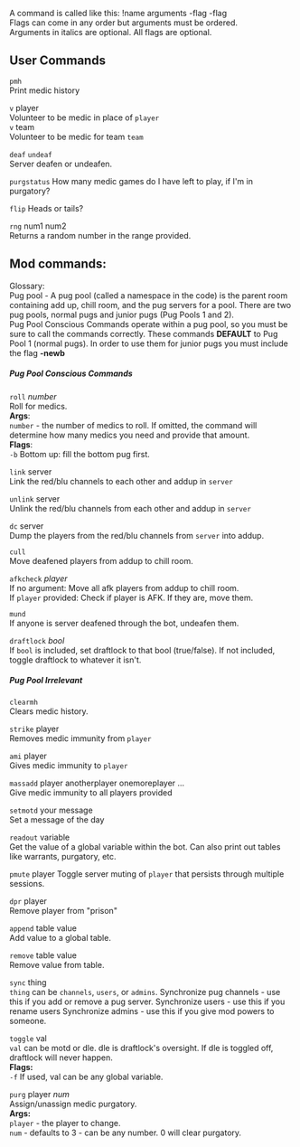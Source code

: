 A command is called like this: !name arguments -flag -flag  
Flags can come in any order but arguments must be ordered.  
Arguments in italics are optional. All flags are optional.  

## User Commands
`pmh`  
Print medic history  

`v` player  
Volunteer to be medic in place of `player`  
`v` team  
Volunteer to be medic for team `team`

`deaf`
`undeaf`  
Server deafen or undeafen.

`purgstatus` How many medic games do I have left to play, if I'm in purgatory?  

`flip` Heads or tails?

`rng` num1 num2  
Returns a random number in the range provided.

## Mod commands:  
Glossary:  
Pug pool - A pug pool (called a namespace in the code) is the parent room containing add up, chill room, and the pug servers for a pool. There are two pug pools, normal pugs and junior pugs (Pug Pools 1 and 2).  
Pug Pool Conscious Commands operate within a pug pool, so you must be sure to call the commands correctly. These commands **DEFAULT** to Pug Pool 1 (normal pugs). In order to use them for junior pugs you must include the flag **-newb**
##### Pug Pool Conscious Commands 
`roll` *number*   
Roll for medics.   
**Args**:  
`number` - the number of medics to roll. If omitted, the command will determine how many medics you need and provide that amount.  
**Flags**:   
`-b` Bottom up: fill the bottom pug first.  

`link` server  
Link the red/blu channels to each other and addup in `server`

`unlink` server  
Unlink the red/blu channels from each other and addup in `server`

`dc` server  
Dump the players from the red/blu channels from `server` into addup.

`cull`  
Move deafened players from addup to chill room.

`afkcheck` *player*  
If no argument: Move all afk players from addup to chill room.  
If `player` provided: Check if player is AFK. If they are, move them.

`mund`  
If anyone is server deafened through the bot, undeafen them.

`draftlock` *bool*  
If `bool` is included, set draftlock to that bool (true/false). If not included, toggle draftlock to whatever it isn't.

##### Pug Pool Irrelevant

`clearmh`  
Clears medic history.

`strike` player  
Removes medic immunity from `player`

`ami` player  
Gives medic immunity to `player`

`massadd` player anotherplayer onemoreplayer ...  
Give medic immunity to all players provided

`setmotd` your message  
Set a message of the day

`readout` variable  
Get the value of a global variable within the bot. Can also print out tables like warrants, purgatory, etc.

`pmute` player
Toggle server muting of `player` that persists through multiple sessions.

`dpr` player  
Remove player from "prison"

`append` table value  
Add value to a global table.

`remove` table value  
Remove value from table.

`sync` thing  
`thing` can be `channels`, `users`, or `admins`.
Synchronize pug channels - use this if you add or remove a pug server.
Synchronize users - use this if you rename users
Synchronize admins - use this if you give mod powers to someone.

`toggle` val  
`val` can be motd or dle. dle is draftlock's oversight. If dle is toggled off, draftlock will never happen.  
**Flags:**  
`-f` If used, val can be any global variable.

`purg` player *num*  
Assign/unassign medic purgatory.  
**Args:**  
`player` - the player to change.  
`num` - defaults to 3 - can be any number. 0 will clear purgatory.
